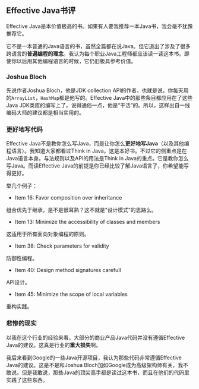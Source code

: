 ## Effective Java书评

Effective Java是本价值极高的书。如果有人要我推荐一本Java书，我会毫不犹豫推荐它。

它不是一本普通的Java语言的书，虽然全篇都在说Java。但它道出了涉及了很多跨语言的**普遍编程的理念**。我认为每个职业Java工程师都应该读一读这本书。即使你以后用其他编程语言的时候，它仍旧极具参考价值。

### Joshua Bloch
先说作者Joshua Bloch，他是JDK collection API的作者。也就是说，你每天用的`ArrayList`，`HashMap`都是他写的。Effective Java中的那些条目都应用在了这些Java JDK类库的编写上了。说得通俗一点，他是“干活”的。所以，这样出自一线编码大师的建议都是相当实用的。

### 更好地写代码
Effective Java不是教你怎么写Java，而是让你怎么**更好地写Java**（以及其他编程语言）。我知道大家都看过Think in Java，这是本好书。不过它的侧重点是在Java语言本身。与法规则以及API的用法是Think in Java的重点。它是教你怎么写Java。而读Effective Java的前提是你已经比较了解Java语言了，你希望能写得更好。

举几个例子：

- Item 16: Favor composition over inheritance

组合优先于继承，是不是很耳熟？这不就是"设计模式"的思路么。

- Item 13: Minimize the accessibility of classes and members 

这适用于所有面向对象编程的原则。

- Item 38: Check parameters for validity

防御性编程。

- Item 40: Design method signatures carefull

API设计。

- Item 45: Minimize the scope of local variables

重构实践。


### 悲惨的现实
以我在这个行业的经验来看，大部分的商业产品Java代码并没有遵循Effective Java的建议。这真是行业的**重大损失**啊。


我后来看到Google的一些Java开源项目，我认为那些代码非常遵循Effective Java的建议。这是不是和Joshua Bloch加如Google成为高级架构师有关，我不敢说。但是我敢说，那些Java的顶尖高手都是读过这本书，而且在他们的代码里实践了这些东西。

